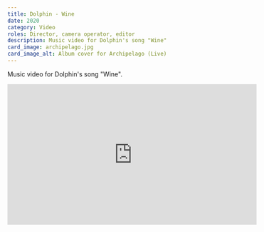 ```yaml
---
title: Dolphin - Wine
date: 2020
category: Video
roles: Director, camera operator, editor
description: Music video for Dolphin's song "Wine"
card_image: archipelago.jpg
card_image_alt: Album cover for Archipelago (Live)
---
```


Music video for Dolphin's song "Wine".

<iframe width="560" height="315" src="https://www.youtube.com/embed/3Zbs5AUzeSA?si=5uhUoxfPXjqgGO-S" title="YouTube video player" frameborder="0" allow="accelerometer; autoplay; clipboard-write; encrypted-media; gyroscope; picture-in-picture; web-share" referrerpolicy="strict-origin-when-cross-origin" allowfullscreen></iframe>

